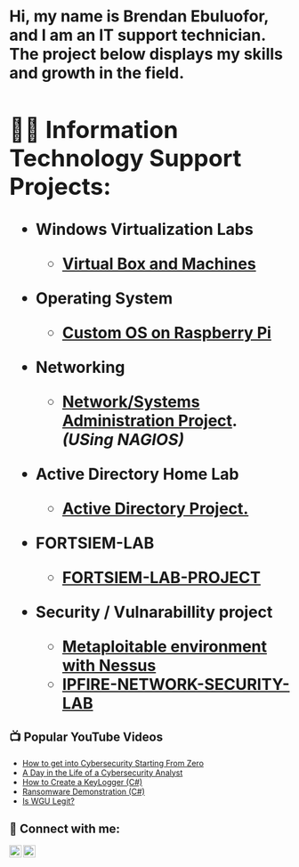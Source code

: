 <h1>Hi, my name is Brendan Ebuluofor, and I am an IT support technician. The project below displays my skills and growth in the field.<br/><a 

<n><h2>👨‍💻 Information Technology Support Projects:</h2></n>

- <b>Windows Virtualization Labs</b>
  - [Virtual Box and Machines](https://github.com/Brendan-git16/Virtual-box-installations)
- <b>Operating System</b>
  - [Custom OS on Raspberry Pi](https://github.com/Brendan-git16/Active-Directory-Lab)
- <b>Networking</b>
  - [Network/Systems Administration Project](https://github.com/Brendan-git16/Nagios-configuration-and-health-checks/blob/main/README.md). <b><i>(USing NAGIOS)</b></i>

- <b>Active Directory Home Lab</b>
  - [Active Directory Project.](https://github.com/Brendan-git16/Active-Directory-Lab)

- <b>FORTSIEM-LAB</b>
  - [FORTSIEM-LAB-PROJECT](https://github.com/Brendan-git16/FORTSIM-LAB-PROJECT)

 - <b>Security / Vulnarabillity project</b>
    - [Metaploitable environment with Nessus](https://github.com/Brendan-git16/Vulnerability-Scan-Report)
   - [IPFIRE-NETWORK-SECURITY-LAB](https://github.com/Brendan-git16/IPFIRE-Security-Project)
<h2>📺 Popular YouTube Videos</h2>

- [How to get into Cybersecurity Starting From Zero](https://www.youtube.com/watch?v=a83ASGn_V_s)
- [A Day in the Life of a Cybersecurity Analyst](https://www.youtube.com/watch?v=uHy3oM7NnoU)
- [How to Create a KeyLogger (C#)](https://www.youtube.com/watch?v=N-L9hklSlNk)
- [Ransomware Demonstration (C#)](https://www.youtube.com/watch?v=OfvdQeh79s0)
- [Is WGU Legit?](https://www.youtube.com/watch?v=E2MwRWxDBkA)

<h2> 🤳 Connect with me:</h2>

[<img align="left" alt="JoshMadakor | LinkedIn" width="22px" src="https://cdn.jsdelivr.net/npm/simple-icons@v3/icons/linkedin.svg" />][linkedin]
[<img align="left" alt="JoshMadakor | Instagram" width="22px" src="https://cdn.jsdelivr.net/npm/simple-icons@v3/icons/instagram.svg" />][instagram]

[instagram]: https://www.instagram.com/brendanmicheal54?igsh=MWQ1a2Q4MDVoMmVuYw
[linkedin]: https://www.linkedin.com/in/brendan-ebuluofor-51b235335/

<!--
**joshmadakor1/joshmadakor1** is a ✨ _special_ ✨ repository because its `README.md` (this file) appears on your GitHub profile.

Here are some ideas to get you started:

- 🔭 I’m currently working on ...
- 🌱 I’m currently learning ...
- 👯 I’m looking to collaborate on ...
- 🤔 I’m looking for help with ...
- 💬 Ask me about ...
- 📫 How to reach me: ...
- 😄 Pronouns: ...
- ⚡ Fun fact: ...
-->
